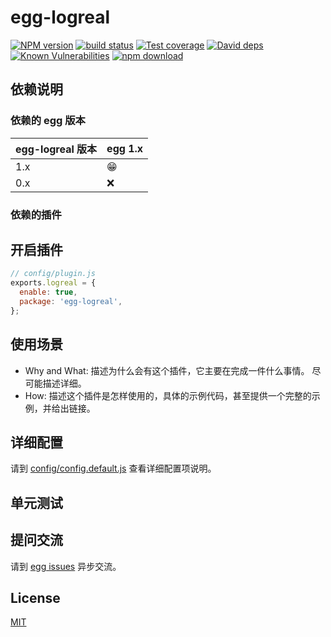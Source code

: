 # egg-logreal

[![NPM version][npm-image]][npm-url]
[![build status][travis-image]][travis-url]
[![Test coverage][codecov-image]][codecov-url]
[![David deps][david-image]][david-url]
[![Known Vulnerabilities][snyk-image]][snyk-url]
[![npm download][download-image]][download-url]

[npm-image]: https://img.shields.io/npm/v/egg-logreal.svg?style=flat-square
[npm-url]: https://npmjs.org/package/egg-logreal
[travis-image]: https://img.shields.io/travis/eggjs/egg-logreal.svg?style=flat-square
[travis-url]: https://travis-ci.org/eggjs/egg-logreal
[codecov-image]: https://img.shields.io/codecov/c/github/eggjs/egg-logreal.svg?style=flat-square
[codecov-url]: https://codecov.io/github/eggjs/egg-logreal?branch=master
[david-image]: https://img.shields.io/david/eggjs/egg-logreal.svg?style=flat-square
[david-url]: https://david-dm.org/eggjs/egg-logreal
[snyk-image]: https://snyk.io/test/npm/egg-logreal/badge.svg?style=flat-square
[snyk-url]: https://snyk.io/test/npm/egg-logreal
[download-image]: https://img.shields.io/npm/dm/egg-logreal.svg?style=flat-square
[download-url]: https://npmjs.org/package/egg-logreal

<!--
Description here.
-->

## 依赖说明

### 依赖的 egg 版本

egg-logreal 版本 | egg 1.x
--- | ---
1.x | 😁
0.x | ❌

### 依赖的插件
<!--

如果有依赖其它插件，请在这里特别说明。如

- security
- multipart

-->

## 开启插件

```js
// config/plugin.js
exports.logreal = {
  enable: true,
  package: 'egg-logreal',
};
```

## 使用场景

- Why and What: 描述为什么会有这个插件，它主要在完成一件什么事情。
尽可能描述详细。
- How: 描述这个插件是怎样使用的，具体的示例代码，甚至提供一个完整的示例，并给出链接。

## 详细配置

请到 [config/config.default.js](config/config.default.js) 查看详细配置项说明。

## 单元测试

<!-- 描述如何在单元测试中使用此插件，例如 schedule 如何触发。无则省略。-->

## 提问交流

请到 [egg issues](https://github.com/eggjs/egg/issues) 异步交流。

## License

[MIT](LICENSE)
